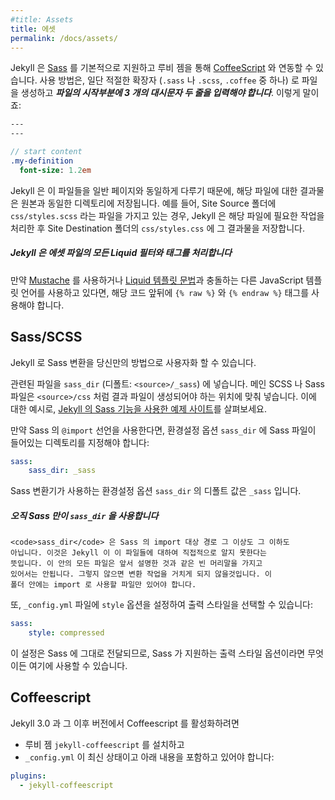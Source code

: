 ```yaml
---
#title: Assets
title: 에셋
permalink: /docs/assets/
---
```


<!--
Jekyll provides built-in support for [Sass](https://sass-lang.com/)
and can work with [CoffeeScript](https://coffeescript.org/) via a Ruby gem.
In order to use them, you must first create a file with the proper extension
name (one of `.sass`, `.scss`, or `.coffee`) and
***start the file with two lines of triple dashes***, like this:
-->
Jekyll 은 [Sass](https://sass-lang.com/) 를 기본적으로 지원하고
루비 젬을 통해 [CoffeeScript](https://coffeescript.org/) 와 연동할 수 있습니다.
사용 방법은, 일단 적절한 확장자 (`.sass` 나 `.scss`, `.coffee` 중 하나) 로
파일을 생성하고
***파일의 시작부분에 3 개의 대시문자 두 줄을 입력해야 합니다***. 이렇게 말이죠:

```sass
---
---

// start content
.my-definition
  font-size: 1.2em
```

<!--
Jekyll treats these files the same as a regular page, in that the output file
will be placed in the same directory that it came from. For instance, if you
have a file named `css/styles.scss` in your site's source folder, Jekyll
will process it and put it in your site's destination folder under
`css/styles.css`.
-->
Jekyll 은 이 파일들을 일반 페이지와 동일하게 다루기 때문에, 해당 파일에 대한
결과물은 원본과 동일한 디렉토리에 저장됩니다. 예를 들어, Site Source 폴더에
`css/styles.scss` 라는 파일을 가지고 있는 경우, Jekyll 은 해당 파일에 필요한
작업을 처리한 후 Site Destination 폴더의 `css/styles.css` 에 그 결과물을
저장합니다.

<div class="note info">
<!--
  <h5>Jekyll processes all Liquid filters and tags in asset files</h5>
  <p>If you are using <a href="https://mustache.github.io">Mustache</a>
     or another JavaScript templating language that conflicts with
     the <a href="/docs/templates/">Liquid template syntax</a>, you
     will need to place <code>{&#37; raw &#37;}</code> and
     <code>{&#37; endraw &#37;}</code> tags around your code.</p>
-->
  <h5>Jekyll 은 에셋 파일의 모든 Liquid 필터와 태그를 처리합니다</h5>
  <p>만약 <a href="https://mustache.github.io">Mustache</a> 를 사용하거나
     <a href="/docs/templates/">Liquid 템플릿 문법</a>과 충돌하는 다른
     JavaScript 템플릿 언어를 사용하고 있다면, 해당 코드 앞뒤에
     <code>{&#37; raw &#37;}</code> 와 <code>{&#37; endraw &#37;}</code> 태그를
     사용해야 합니다.</p>
</div>

## Sass/SCSS

<!--
Jekyll allows you to customize your Sass conversion in certain ways.
-->
Jekyll 로 Sass 변환을 당신만의 방법으로 사용자화 할 수 있습니다.

<!--
Place all your partials in your `sass_dir`, which defaults to
`<source>/_sass`. Place your main SCSS or Sass files in the place you want
them to be in the output file, such as `<source>/css`. For an example, take
a look at [this example site using Sass support in Jekyll][example-sass].
-->
관련된 파일을 `sass_dir` (디폴트: `<source>/_sass`) 에 넣습니다. 메인 SCSS 나
Sass 파일은 `<source>/css` 처럼 결과 파일이 생성되어야 하는 위치에 맞춰
넣습니다. 이에 대한 예시로, [Jekyll 의 Sass 기능을 사용한 예제
사이트][example-sass]를 살펴보세요.

<!--
If you are using Sass `@import` statements, you'll need to ensure that your
`sass_dir` is set to the base directory that contains your Sass files:
-->
만약 Sass 의 `@import` 선언을 사용한다면, 환경설정 옵션 `sass_dir` 에 Sass
파일이 들어있는 디렉토리를 지정해야 합니다:

```yaml
sass:
    sass_dir: _sass
```

<!--
The Sass converter will default the `sass_dir` configuration option to
`_sass`.
-->
Sass 변환기가 사용하는 환경설정 옵션 `sass_dir` 의 디폴트 값은 `_sass` 입니다.


[example-sass]: https://github.com/jekyll/jekyll-sass-converter/tree/master/docs

<div class="note info">
<!--
  <h5>The <code>sass_dir</code> is only used by Sass</h5>
  <p>

    Note that the <code>sass_dir</code> becomes the load path for Sass imports,
    nothing more. This means that Jekyll does not know about these files
    directly. Any files here should not contain the empty front matter as
    described above. If they do, they'll not be transformed as described above. This
    folder should only contain imports.

  </p>
-->
  <h5>오직 Sass 만이 <code>sass_dir</code> 을 사용합니다</h5>
  <p>

    <code>sass_dir</code> 은 Sass 의 import 대상 경로 그 이상도 그 이하도
    아닙니다. 이것은 Jekyll 이 이 파일들에 대하여 직접적으로 알지 못한다는
    뜻입니다. 이 안의 모든 파일은 앞서 설명한 것과 같은 빈 머리말을 가지고
    있어서는 안됩니다. 그렇지 않으면 변환 작업을 거치게 되지 않을것입니다. 이
    폴더 안에는 import 로 사용할 파일만 있어야 합니다.

  </p>
</div>

<!--
You may also specify the output style with the `style` option in your
`_config.yml` file:
-->
또, `_config.yml` 파일에 `style` 옵션을 설정하여 출력 스타일을 선택할 수
있습니다:

```yaml
sass:
    style: compressed
```

<!--
These are passed to Sass, so any output style options Sass supports are valid
here, too.
-->
이 설정은 Sass 에 그대로 전달되므로, Sass 가 지원하는 출력 스타일 옵션이라면
무엇이든 여기에 사용할 수 있습니다.


## Coffeescript

<!--
To enable Coffeescript in Jekyll 3.0 and up you must
-->
Jekyll 3.0 과 그 이후 버전에서 Coffeescript 를 활성화하려면

<!--
* Install the `jekyll-coffeescript` gem
* Ensure that your `_config.yml` is up-to-date and includes the following:
-->
* 루비 젬 `jekyll-coffeescript` 를 설치하고
* `_config.yml` 이 최신 상태이고 아래 내용을 포함하고 있어야 합니다:

```yaml
plugins:
  - jekyll-coffeescript
```

